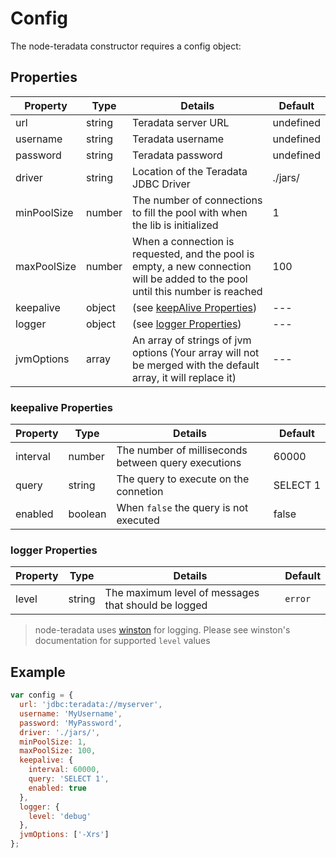 # Config

The node-teradata constructor requires a config object:

## Properties
| Property    | Type   | Details                                                                                                                        | Default   |
|-------------|--------|--------------------------------------------------------------------------------------------------------------------------------|-----------|
| url         | string | Teradata server URL                                                                                                            | undefined |
| username    | string | Teradata username                                                                                                              | undefined |
| password    | string | Teradata password                                                                                                              | undefined |
| driver      | string | Location of the Teradata JDBC Driver                                                                                           | ./jars/   |
| minPoolSize | number | The number of connections to fill the pool with when the lib is initialized                                                    | 1         |
| maxPoolSize | number | When a connection is requested, and the pool is empty, a new connection will be added to the pool until this number is reached | 100       |
| keepalive   | object | (see [keepAlive Properties](#keepalive-properties))                                                                            | ---       |
| logger      | object | (see [logger Properties](#logger-properties))                                                                                  | ---       |
| jvmOptions  | array  | An array of strings of jvm options (Your array will not be merged with the default array, it will replace it)                  | ---       |

### keepalive Properties
| Property | Type    | Details                                             | Default       |
|----------|---------|-----------------------------------------------------|---------------|
| interval | number  | The number of milliseconds between query executions | 60000         |
| query    | string  | The query to execute on the connetion               | SELECT&nbsp;1 |
| enabled  | boolean | When `false` the query is not executed              | false         |

### logger Properties
| Property | Type   | Details                                             | Default |
|----------|--------|-----------------------------------------------------|---------|
| level    | string | The maximum level of messages that should be logged | `error` |

> node-teradata uses [winston](https://github.com/winstonjs/winston) for logging. Please see winston's documentation for supported `level` values

## Example
```js
var config = {
  url: 'jdbc:teradata://myserver',
  username: 'MyUsername',
  password: 'MyPassword',
  driver: './jars/',
  minPoolSize: 1,
  maxPoolSize: 100,
  keepalive: {
    interval: 60000,
    query: 'SELECT 1',
    enabled: true
  },
  logger: {
    level: 'debug'
  },
  jvmOptions: ['-Xrs']
};
```
